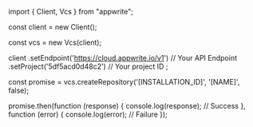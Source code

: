 import { Client, Vcs } from "appwrite";

const client = new Client();

const vcs = new Vcs(client);

client
    .setEndpoint('https://cloud.appwrite.io/v1') // Your API Endpoint
    .setProject('5df5acd0d48c2') // Your project ID
;

const promise = vcs.createRepository('[INSTALLATION_ID]', '[NAME]', false);

promise.then(function (response) {
    console.log(response); // Success
}, function (error) {
    console.log(error); // Failure
});